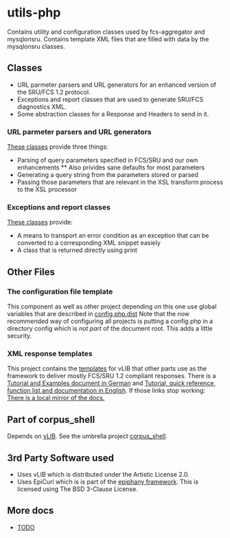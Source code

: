 # utils-php

Contains utility and configuration classes used by fcs-aggregator and mysqlonsru.
Contains template XML files that are filled with data by the mysqlonsru classes.  

## Classes

* URL parmeter parsers and URL generators for an enhanced version of the SRU/FCS 1.2
protocol.
* Exceptions and report classes that are used to generate SRU/FCS diagnostics XML.
* Some abstraction classes for a Response and Headers to send in it.

### URL parmeter parsers and URL generators

[These classes](https://github.com/acdh-oeaw/utils-php/blob/master/common.php) provide three things:
* Parsing of query parameters specified in FCS/SRU and our own enhancements
** Also privides sane defaults for most parameters
* Generating a query string from the parameters stored or parsed
* Passing those parameters that are relevant in the XSL transform process
to the XSL processor

### Exceptions and report classes

[These classes](https://github.com/acdh-oeaw/utils-php/blob/master/diagnostics.php) provide:
* A means to transport an error condition as an exception that can be converted to a
corresponding XML snippet easiely
* A class that is returned directly using print

## Other Files

### The configuration file template

This component as well as other project depending on this one use global variables that are described in [config.php.dist](https://github.com/acdh-oeaw/utils-php/blob/master/config.php.dist)
Note that the now recommended way of configuring all projects is putting a config.php in a directory config
which is _not part_ of the document root. This adds a little security.

### XML response templates 

This project contains the [templates](https://github.com/acdh-oeaw/utils-php/tree/master/templates)
for vLIB that other parts use as the framework to deliver mostly FCS/SRU 1.2 compliant responses.
There is a [Tutorial and Examples document in German](http://vlib.clausvb.de/docs/vlib_einfuehrung.pdf)
and [Tutorial, quick reference, function list and documentation in English](http://vlib.clausvb.de/docs/vlibTemplate_english/table_of_content.html).
If those links stop working: [There is a local mirror of the docs.](https://acdh-oeaw.github.io/vLIB)

## Part of corpus_shell

Depends on [vLIB](https://github.com/acdh-oeaw/vLIB). See the umbrella project [corpus_shell](https://github.com/acdh-oeaw/corpus_shell).

## 3rd Party Software used

* Uses vLIB which is distributed under the Artistic License 2.0.
* Uses EpiCurl which is is part of the [epiphany framework](https://github.com/jmathai/epiphany). This is licensed using
The BSD 3-Clause License.

## More docs

* [TODO](https://github.com/acdh-oeaw/utils-php/blob/master/docs/TODO.md)
